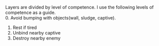 Layers are divided by level of competence. I use the following levels of competence as a guide.<br/>
0.  Avoid bumping with objects(wall, sludge, captive).
1.  Rest if tired
2.  Unbind nearby captive
3.  Destroy nearby enemy
